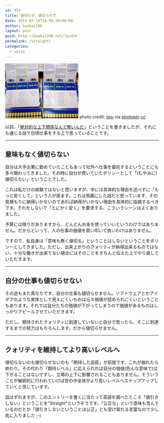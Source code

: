 ```yaml
---
id: 454
title: 値切らず、値切らせず
date: 2013-05-18T10:56:36+00:00
author: kwaka1208
layout: post
guid: http://kwaka1208.net/?p=454
permalink: /straight/
categories:
  - voice
---
```

![discount](/assets/images/2013/05/small_199774272.jpg)
photo credit: [inju](http://www.flickr.com/photos/inju/199774272/) via [photopin](http://photopin.com) [cc](http://creativecommons.org/licenses/by-nc-sa/2.0/)

以前、「[絶対的な上下関係なんて無いんだ](http://kwaka1208.net/equality/)」ということを書きましたが、それにも通じる話で日頃仕事をする上で思っていることです。

- - -
## 意味もなく値切らない
自分は大手企業に勤めていたこともあって社外へ仕事を委託するということにも多々関わってきました。その時に自分が貫いていたポリシーとして「(むやみに)値切らない」ということでした。

これは私だけの経験ではないと思いますが、中には具体的な理由を述べずに「もっと安くして」という人が居ます。これは馬鹿にした話だと思っています、その見積もりに納得いかないのであれば納得がいかない理由を具体的に指摘するべきです。それをしないで「とにかく安く」を要求する、こういうシーンはよくありました。

予算には限りがありますから、どんどんお金を使っていいというわけではありません。だからといって、人の仕事の価値を買い叩いて良いわけはありません。

ですので、私自身は「意味も無く値切る」ということはしないということをポリシーとしてきました。ただし、出来上がりのクォリティが納得出来るものではない、十分な働きが出来てない場合にはそのことをきちんと伝えた上でやり直していただきます。

- - -
## 自分の仕事も値切らせない
その逆もまた真なりです、自分の仕事も値切らせません。ソフトウェアとかアイデアのような実体として見えにくいものは元々価値が認められにくいということもあります。それでは自分たちの価値が下がってしまうので価値があるものはしっかりアピールさせていただきます。

ただし、期待されたクォリティに到達していないと自分で思ったら、そこに到達するまでの努力はもちろんします。だから値切らせません。

- - -
## クォリティを維持してより高いレベルへ
値切らないのも値切らせないのも「期待した品質」が前提です、これが崩れたら終わり。その代わり「期待レベル」に応えられれば自分の価値(色んな意味で)は下がることはないですし、立場の上下に影響されることもありません。そういうことが継続的に行われていけば世の中全体がより高いレベルへステップアップしていくと信じています。

話はずれますが、このエントリーを書くに当たって英語を調べたところ「値引きしない」ということを"Straight"というそうです。「公正な」という意味も含んでいるのだとか「値引きしないということは公正」とも受け取れる言葉なので少し気に入りました ;-)